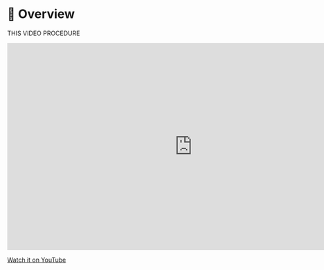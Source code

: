 # :eyes: Overview

THIS VIDEO PROCEDURE

<iframe width="854" height="480" src="https://www.youtube.com/embed/srsaYy0xmkc" title="YouTube video player" frameborder="0" allow="accelerometer; autoplay; clipboard-write; encrypted-media; gyroscope; picture-in-picture; web-share" allowfullscreen></iframe>

[Watch it on YouTube](https://www.youtube.com/watch?v=srsaYy0xmkc&ab_channel=PieroSavastano)
